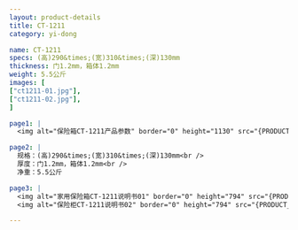 ```yaml
---
layout: product-details
title: CT-1211
category: yi-dong

name: CT-1211
specs: (高)290&times;(宽)310&times;(深)130mm
thickness: 门1.2mm，箱体1.2mm
weight: 5.5公斤
images: [
["ct1211-01.jpg"],
["ct1211-02.jpg"],
]

page1: |
  <img alt="保险箱CT-1211产品参数" border="0" height="1130" src="{PRODUCT_IMAGES}twcps1.jpg" width="538" />

page2: |
  规格：(高)290&times;(宽)310&times;(深)130mm<br />
  厚度：门1.2mm，箱体1.2mm<br />
  净重：5.5公斤

page3: |
  <img alt="家用保险箱CT-1211说明书01" border="0" height="794" src="{PRODUCT_IMAGES}ct1211h-sm01.jpg" width="538" /><br />
  <img alt="保险柜CT-1211说明书02" border="0" height="794" src="{PRODUCT_IMAGES}ct1211h-sm02.jpg" width="538" />

---
```

